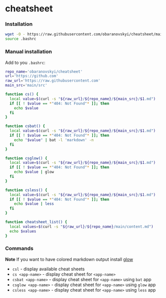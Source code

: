 # cheatsheet

### Installation


```bash
wget -O - https://raw.githubusercontent.com/obaranovskyi/cheatsheet/main/cheatsheet.sh >> ~/.bashrc && \
source .bashrc
```

### Manual installation

Add to you `.bashrc`:

```bash
repo_name='obaranovskyi/cheatsheet'
url='https://github.com'
raw_url='https://raw.githubusercontent.com'
main_src='main/src'

function cs() {
  local value=$(curl -s "${raw_url}/${repo_name}/${main_src}/$1.md")
  if [[ ! $value == *"404: Not Found"* ]]; then
    echo $value
  fi
}

function csbat() {
  local value=$(curl -s "${raw_url}/${repo_name}/${main_src}/$1.md")
  if [[ ! $value == *"404: Not Found"* ]]; then
    echo "$value" | bat -l 'markdown' -n
  fi
}

function csglow() {
  local value=$(curl -s "${raw_url}/${repo_name}/${main_src}/$1.md")
  if [[ ! $value == *"404: Not Found"* ]]; then
    echo $value | glow
  fi
}

function csless() {
  local value=$(curl -s "${raw_url}/${repo_name}/${main_src}/$1.md")
  if [[ ! $value == *"404: Not Found"* ]]; then
    echo $value | less
  fi
}

function cheatsheet_list() {
  local values=$(curl -s "${raw_url}/${repo_name}/main/content.md")
  echo $values
}
```


### Commands

**Note** If you want to have colored markdown output install [glow](https://github.com/charmbracelet/glow)

- `csl` - display available cheat sheets
- `cs <app-name>` - display cheat sheet for `<app-name>`
- `csbat <app-name>` - display cheat sheet for `<app-name>` using `bat` app
- `csglow <app-name>` - display cheat sheet for `<app-name>` using `glow` app
- `csless <app-name>` - display cheat sheet for `<app-name>` using `less` app

